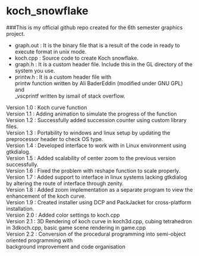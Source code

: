 # koch_snowflake
###This is my official github repo created for the 6th semester graphics project.
* graph.out : It is the binary file that is a result of the code in ready to execute format in unix mode.
* koch.cpp : Source code to create Koch snowflake.
* graph.h : It is a custom header file. Include this in the GL directory of the system you use.
* printw.h : It is a custom header file with <br/>
		printw function written by Ali BaderEddin (modified under GNU GPL) and <br/>
		_vscprintf written by ismail of stack overflow. <br/>

Version 1.0 : Koch curve function <br/>
Version 1.1 : Adding animation to simulate the progress of the function <br/>
Version 1.2 : Successfully added succession counter using custom library files. <br/>
Version 1.3 : Portability to windows and linux setup by updating the preprocessor header to check OS type.<br/>
Version 1.4 : Developed interface to work with in Linux environment using gtkdialog. <br/>
Version 1.5 : Added scalability of center zoom to the previous version successfully. <br/>
Version 1.6 : Fixed the problem with reshape function to scale properly. <br/>
Version 1.7 : Added support to interface in linux systems lacking gtkdialog by altering the route of interface through zenity.<br/>
Version 1.8 : Added zoom implementation as a separate program to view the enhancement of the koch curve.<br/>
Version 1.9 : Created installer using DCP and PackJacket for cross-platform installation. <br/>
Version 2.0 : Added color settings to koch.cpp<br/>
Version 2.1 : 3D Rendering of koch curve in koch3d.cpp, cubing tetrahedron in 3dkoch.cpp, basic game scene rendering in game.cpp <br/>
Version 2.2 : Conversion of the procedural programming into semi-object oriented programming with <br/> background improvement and code organisation<br/>

